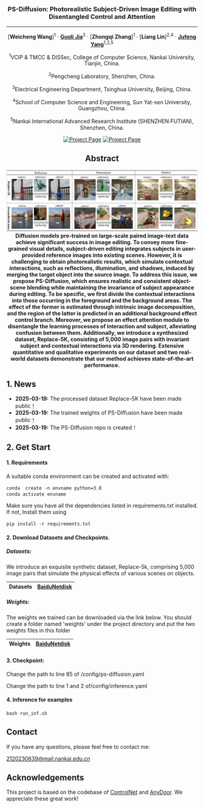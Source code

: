<div align="center">
<h3>PS-Diffusion: Photorealistic Subject-Driven Image Editing with Disentangled Control and Attention</h3>


---

[**Weicheng Wang**]<sup>1</sup> · [**Guoli Jia**](https://exped1230.github.io//)<sup>3</sup> · [**Zhongqi Zhang**]<sup>1</sup> · [**Liang Lin**]<sup>2,4</sup> · [**Jufeng Yang**](https://cv.nankai.edu.cn/)<sup>1,2,5</sup>

<sup>1</sup>VCIP & TMCC & DISSec, College of Computer Science, Nankai University, Tianjin, China.

<sup>2</sup>Pengcheng Laboratory, Shenzhen, China.

<sup>3</sup>Electrical Engineering Department, Tsinghua University, Beijing, China.

<sup>4</sup>School of Computer Science and Engineering, Sun Yat-sen University, Guangzhou, China.

<sup>5</sup>Nankai International Advanced Research Institute (SHENZHEN·FUTIAN), Shenzhen, China.


<a href='https://github.com/wei-cheng777/PS-Diffusion'><img src='https://img.shields.io/badge/Project_Page-PS--Diffusion-green' alt='Project Page'></a>
<a href='https://zhongqihebut.github.io/ps_diffusion/'><img src='https://img.shields.io/badge/Demo_Page-PS--Diffusion-red' alt='Project Page'></a>


## Abstract
![Figure1](./figure1.png)
**Diffusion models pre-trained on large-scale paired image-text data achieve significant success in image editing. To convey more fine-grained visual details, subject-driven editing integrates subjects in user-provided reference images into existing scenes. However, it is challenging to obtain photorealistic results, which simulate contextual interactions, such as reflections, illumination, and shadows, induced by merging the target object into the source image. To address this issue, we propose PS-Diffusion, which ensures realistic and consistent object-scene blending while maintaining the invariance of subject appearance during editing. To be specific, we first divide the contextual interactions into those occurring in the foreground and the background areas. The effect of the former is estimated through intrinsic image decomposition, and the region of the latter is predicted in an additional background effect control branch. Moreover, we propose an effect attention module to disentangle the learning processes of interaction and subject, alleviating confusion between them. Additionally, we introduce a synthesized dataset, Replace-5K, consisting of 5,000 image pairs with invariant subject and contextual interactions via 3D rendering. Extensive quantitative and qualitative experiments on our dataset and two real-world datasets demonstrate that our method achieves state-of-the-art performance.**

</div>

## 1. News

* **2025-03-19:** The processed dataset Replace-5K have been made public！
* **2025-03-19:** The trained weights of PS-Diffusion have been made public！
* **2025-03-19:** The PS-Diffusion repo is created！



## 2. Get Start



#### 1. Requirements

A suitable conda environment can be created
and activated with:

```
conda  create -n envname python=3.8
conda activate envname
```

Make sure you have all the dependencies listed in requirements.txt installed.   
If not, Install them using
```
pip install -r requirements.txt
```

#### 2. Download Datasets and Checkpoints.

##### Datasets:

We introduce an exquisite synthetic dataset, Replace-5k, comprising 5,000 image pairs that simulate the physical effects of various scenes on objects.

| Datasets | [BaiduNetdisk](https://pan.baidu.com/s/1xDFDkWnOOQXubqETX1IKkg?pwd=jkak) |
| :------: | :----------------------------------------------------------: |

##### Weights:

The weights we trained can be downloaded via the link below. You should create a folder named 'weights' under the project directory and put the two weights files in this folder

| Weights |[BaiduNetdisk](https://pan.baidu.com/s/1QBmeLGl_rkVJM0SA08hkvw?pwd=amve)|
| :-----: | :----------------------------------------------------------: |

##### 

#### 3. Checkpoint:

Change the path to line 85 of /config/ps-diffusion.yaml

Change the path to line 1 and 2 of/config/inference.yaml 



#### 4. Inference for examples

~~~
bash run_inf.sh
~~~


## Contact

If you have any questions, please feel free to contact me:

2120230639@mail.nankai.edu.cn

## Acknowledgements
This project is based on the codebase of [ControlNet](https://github.com/lllyasviel/ControlNet) and [AnyDoor](https://github.com/ali-vilab/AnyDoor). We  appreciate these great work! 



